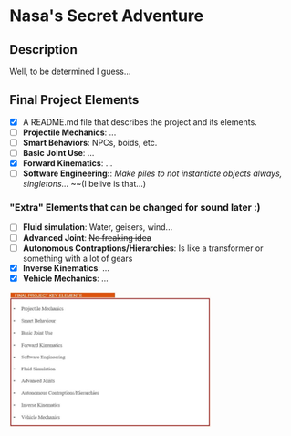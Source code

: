 # Nasa's Secret Adventure

## Description
Well, to be determined I guess...

## Final Project Elements

- [x] A README.md file that describes the project and its elements.
- [ ] **Projectile Mechanics**: ...
- [ ] **Smart Behaviors**: NPCs, boids, etc.
- [ ] **Basic Joint Use**: ...
- [x] **Forward Kinematics**: ...
- [ ] **Software Engineering:**: *Make piles to not instantiate objects always, singletons...* ~~(I belive is that...)

### "Extra" Elements that can be changed for sound later :)
- [ ] **Fluid simulation**: Water, geisers, wind...
- [ ] **Advanced Joint**: ~~No freaking idea~~
- [ ] **Autonomous Contraptions/Hierarchies**: Is like a transformer or something with a lot of gears
- [x] **Inverse Kinematics**: ...
- [x] **Vehicle Mechanics**: ...

<img src=requirements.jpg width="70%" height="50%">